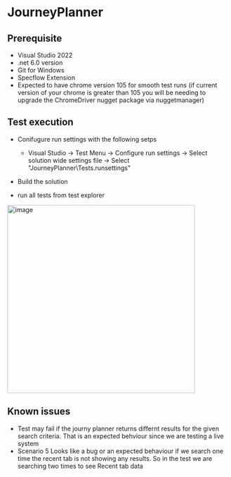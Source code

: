 # JourneyPlanner

## Prerequisite
- Visual Studio 2022 
- .net 6.0 version
- Git for Windows
- Specflow Extension
- Expected to have chrome version 105 for smooth test runs (if current version of your chrome is greater than 105 you will be needing to upgrade the ChromeDriver nugget package via nuggetmanager)

## Test execution
- Conifugure run settings with the following setps
  - Visual Studio -> Test Menu -> Configure run settings -> Select solution wide settings file -> Select "JourneyPlanner\Tests.runsettings"

- Build the solution
- run all tests from test explorer
<img width="427" alt="image" src="https://user-images.githubusercontent.com/87817875/193454071-365c91df-e944-4c2c-97ca-82d65316787e.png">


## Known issues
 - Test may fail if the journy planner returns differnt results for the given search criteria. That is an expected behviour since we are testing a live system 
 - Scenario 5 Looks like a bug or an expected behaviour if we search one time the recent tab is not showing any results. So in the test we are searching two times to see Recent tab data
